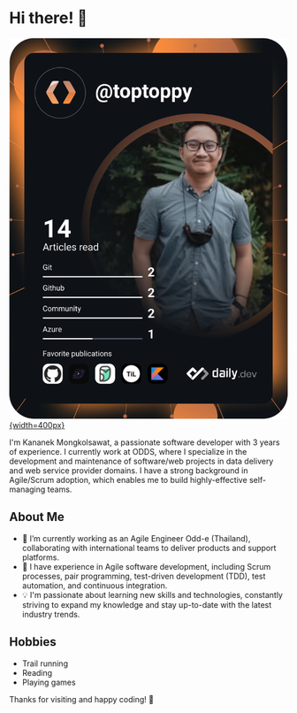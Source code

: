 # Hi there! 👋

[![Kananek Mongkolsawat's Dev Card](https://github.com/toptoppy/toptoppy/blob/master/devcard.svg){width=400px}](https://app.daily.dev/toptoppy)

I'm Kananek Mongkolsawat, a passionate software developer with 3 years of experience. I currently work at ODDS, where I specialize in the development and maintenance of software/web projects in data delivery and web service provider domains. I have a strong background in Agile/Scrum adoption, which enables me to build highly-effective self-managing teams.

## About Me

- 🔭 I’m currently working as an Agile Engineer Odd-e (Thailand), collaborating with international teams to deliver products and support platforms.
- 🌱 I have experience in Agile software development, including Scrum processes, pair programming, test-driven development (TDD), test automation, and continuous integration.
- 💡 I'm passionate about learning new skills and technologies, constantly striving to expand my knowledge and stay up-to-date with the latest industry trends.

## Hobbies
- Trail running
- Reading
- Playing games

<!-- Feel free to connect with me on [LinkedIn](https://www.linkedin.com/in/your-linkedin-profile) and [Twitter](https://twitter.com/your-twitter-profile). You can also find more information on my [personal website/blog](https://www.your-website.com). -->

Thanks for visiting and happy coding! 🚀
